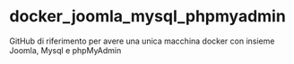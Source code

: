 # docker_joomla_mysql_phpmyadmin
GitHub di riferimento per avere una unica macchina docker con insieme Joomla, Mysql e phpMyAdmin
